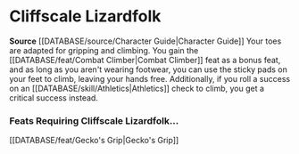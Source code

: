 ﻿---
id: '49'
name: Cliffscale Lizardfolk
rarity: Common
source: '[[DATABASE/source/Character Guide|Character Guide]]'
type: Heritage

---
# Cliffscale Lizardfolk

**Source** [[DATABASE/source/Character Guide|Character Guide]] 
Your toes are adapted for gripping and climbing. You gain the [[DATABASE/feat/Combat Climber|Combat Climber]] feat as a bonus feat, and as long as you aren't wearing footwear, you can use the sticky pads on your feet to climb, leaving your hands free. Additionally, if you roll a success on an [[DATABASE/skill/Athletics|Athletics]] check to climb, you get a critical success instead.

### Feats Requiring Cliffscale Lizardfolk...

[[DATABASE/feat/Gecko's Grip|Gecko's Grip]]